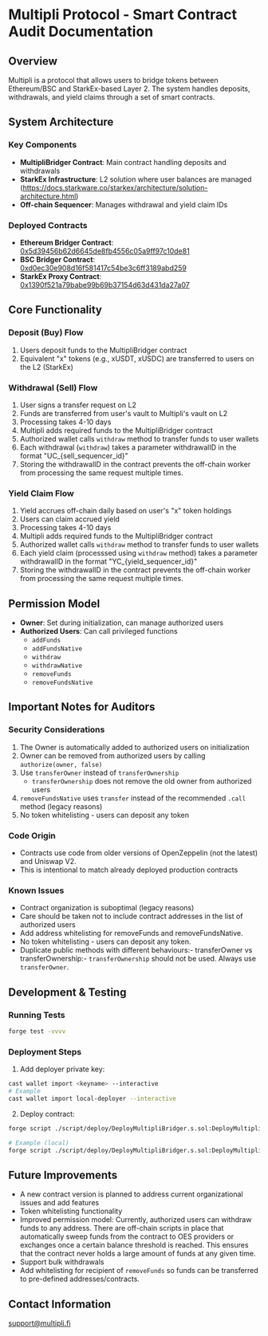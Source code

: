 # Multipli Protocol - Smart Contract Audit Documentation

## Overview

Multipli is a protocol that allows users to bridge tokens between Ethereum/BSC and StarkEx-based Layer 2. The system handles deposits, withdrawals, and yield claims through a set of smart contracts.

## System Architecture

### Key Components

- **MultipliBridger Contract**: Main contract handling deposits and withdrawals
- **StarkEx Infrastructure**: L2 solution where user balances are managed (https://docs.starkware.co/starkex/architecture/solution-architecture.html)
- **Off-chain Sequencer**: Manages withdrawal and yield claim IDs

### Deployed Contracts

- **Ethereum Bridger Contract**: [0x5d39456b62d6645de8fb4556c05a9ff97c10de81](https://etherscan.io/address/0x5d39456b62d6645de8fb4556c05a9ff97c10de81)
- **BSC Bridger Contract**: [0xd0ec30e908d16f581417c54be3c6ff3189abd259](https://bscscan.com/address/0xd0ec30e908d16f581417c54be3c6ff3189abd259)
- **StarkEx Proxy Contract**: [0x1390f521a79babe99b69b37154d63d431da27a07](https://etherscan.io/address/0x1390f521a79babe99b69b37154d63d431da27a07)

## Core Functionality

### Deposit (Buy) Flow
1. Users deposit funds to the MultipliBridger contract
2. Equivalent "x" tokens (e.g., xUSDT, xUSDC) are transferred to users on the L2 (StarkEx)

### Withdrawal (Sell) Flow
1. User signs a transfer request on L2
2. Funds are transferred from user's vault to Multipli's vault on L2
3. Processing takes 4-10 days
4. Multipli adds required funds to the MultipliBridger contract
5. Authorized wallet calls `withdraw` method to transfer funds to user wallets
6. Each withdrawal (`withdraw`) takes a parameter withdrawalID in the format "UC_{sell_sequencer_id}"
7. Storing the withdrawalID in the contract prevents the off-chain worker from processing the same request multiple times.

### Yield Claim Flow
1. Yield accrues off-chain daily based on user's "x" token holdings
2. Users can claim accrued yield
3. Processing takes 4-10 days
4. Multipli adds required funds to the MultipliBridger contract
5. Authorized wallet calls `withdraw` method to transfer funds to user wallets
6. Each yield claim (processsed using `withdraw` method) takes a parameter withdrawalID in the format "YC_{yield_sequencer_id}"
7. Storing the withdrawalID in the contract prevents the off-chain worker from processing the same request multiple times.

## Permission Model

- **Owner**: Set during initialization, can manage authorized users
- **Authorized Users**: Can call privileged functions
  - `addFunds`
  - `addFundsNative`
  - `withdraw`
  - `withdrawNative`
  - `removeFunds`
  - `removeFundsNative`

## Important Notes for Auditors

### Security Considerations
1. The Owner is automatically added to authorized users on initialization
2. Owner can be removed from authorized users by calling `authorize(owner, false)`
3. Use `transferOwner` instead of `transferOwnership`
   - `transferOwnership` does not remove the old owner from authorized users
4. `removeFundsNative` uses `transfer` instead of the recommended `.call` method (legacy reasons)
5. No token whitelisting - users can deposit any token

### Code Origin
- Contracts use code from older versions of OpenZeppelin (not the latest) and Uniswap V2.
- This is intentional to match already deployed production contracts

### Known Issues
- Contract organization is suboptimal (legacy reasons)
- Care should be taken not to include contract addresses in the list of authorized users
- Add address whitelisting for removeFunds and removeFundsNative.
- No token whitelisting - users can deposit any token. 
- Duplicate public methods with different behaviours:- transferOwner vs transferOwnership:- `transferOwnership` should not be used. Always use `transferOwner`.

## Development & Testing

### Running Tests
```bash
forge test -vvvv
```

### Deployment Steps
1. Add deployer private key:
```bash
cast wallet import <keyname> --interactive
# Example
cast wallet import local-deployer --interactive
```

2. Deploy contract:
```bash
forge script ./script/deploy/DeployMultipliBridger.s.sol:DeployMultipliBridger --rpc-url <network> --account <account_name> --sender <sender_address> --broadcast -vvvv

# Example (local)
forge script ./script/deploy/DeployMultipliBridger.s.sol:DeployMultipliBridger --rpc-url http://localhost:8545 --account local-deployer --sender 0xf39fd6e51aad88f6f4ce6ab8827279cfffb92266 --broadcast -vvvv
```

## Future Improvements
- A new contract version is planned to address current organizational issues and add features
- Token whitelisting functionality
- Improved permission model: Currently, authorized users can withdraw funds to any address. There are off-chain scripts in place that automatically sweep funds from the contract to OES providers or exchanges once a certain balance threshold is reached. This ensures that the contract never holds a large amount of funds at any given time.
- Support bulk withdrawals
- Add whitelisting for recipient of `removeFunds` so funds can be transferred to pre-defined addresses/contracts. 

## Contact Information
support@multipli.fi
